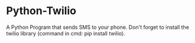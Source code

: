 # Python-Twilio
A Python Program that sends SMS to your phone. Don't forget to install the twilio library (command in cmd: pip install twilio).
